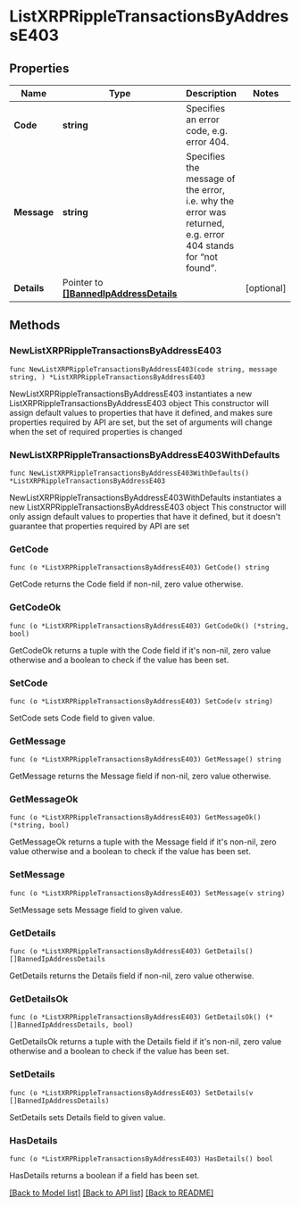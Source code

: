 # ListXRPRippleTransactionsByAddressE403

## Properties

Name | Type | Description | Notes
------------ | ------------- | ------------- | -------------
**Code** | **string** | Specifies an error code, e.g. error 404. | 
**Message** | **string** | Specifies the message of the error, i.e. why the error was returned, e.g. error 404 stands for “not found”. | 
**Details** | Pointer to [**[]BannedIpAddressDetails**](BannedIpAddressDetails.md) |  | [optional] 

## Methods

### NewListXRPRippleTransactionsByAddressE403

`func NewListXRPRippleTransactionsByAddressE403(code string, message string, ) *ListXRPRippleTransactionsByAddressE403`

NewListXRPRippleTransactionsByAddressE403 instantiates a new ListXRPRippleTransactionsByAddressE403 object
This constructor will assign default values to properties that have it defined,
and makes sure properties required by API are set, but the set of arguments
will change when the set of required properties is changed

### NewListXRPRippleTransactionsByAddressE403WithDefaults

`func NewListXRPRippleTransactionsByAddressE403WithDefaults() *ListXRPRippleTransactionsByAddressE403`

NewListXRPRippleTransactionsByAddressE403WithDefaults instantiates a new ListXRPRippleTransactionsByAddressE403 object
This constructor will only assign default values to properties that have it defined,
but it doesn't guarantee that properties required by API are set

### GetCode

`func (o *ListXRPRippleTransactionsByAddressE403) GetCode() string`

GetCode returns the Code field if non-nil, zero value otherwise.

### GetCodeOk

`func (o *ListXRPRippleTransactionsByAddressE403) GetCodeOk() (*string, bool)`

GetCodeOk returns a tuple with the Code field if it's non-nil, zero value otherwise
and a boolean to check if the value has been set.

### SetCode

`func (o *ListXRPRippleTransactionsByAddressE403) SetCode(v string)`

SetCode sets Code field to given value.


### GetMessage

`func (o *ListXRPRippleTransactionsByAddressE403) GetMessage() string`

GetMessage returns the Message field if non-nil, zero value otherwise.

### GetMessageOk

`func (o *ListXRPRippleTransactionsByAddressE403) GetMessageOk() (*string, bool)`

GetMessageOk returns a tuple with the Message field if it's non-nil, zero value otherwise
and a boolean to check if the value has been set.

### SetMessage

`func (o *ListXRPRippleTransactionsByAddressE403) SetMessage(v string)`

SetMessage sets Message field to given value.


### GetDetails

`func (o *ListXRPRippleTransactionsByAddressE403) GetDetails() []BannedIpAddressDetails`

GetDetails returns the Details field if non-nil, zero value otherwise.

### GetDetailsOk

`func (o *ListXRPRippleTransactionsByAddressE403) GetDetailsOk() (*[]BannedIpAddressDetails, bool)`

GetDetailsOk returns a tuple with the Details field if it's non-nil, zero value otherwise
and a boolean to check if the value has been set.

### SetDetails

`func (o *ListXRPRippleTransactionsByAddressE403) SetDetails(v []BannedIpAddressDetails)`

SetDetails sets Details field to given value.

### HasDetails

`func (o *ListXRPRippleTransactionsByAddressE403) HasDetails() bool`

HasDetails returns a boolean if a field has been set.


[[Back to Model list]](../README.md#documentation-for-models) [[Back to API list]](../README.md#documentation-for-api-endpoints) [[Back to README]](../README.md)


